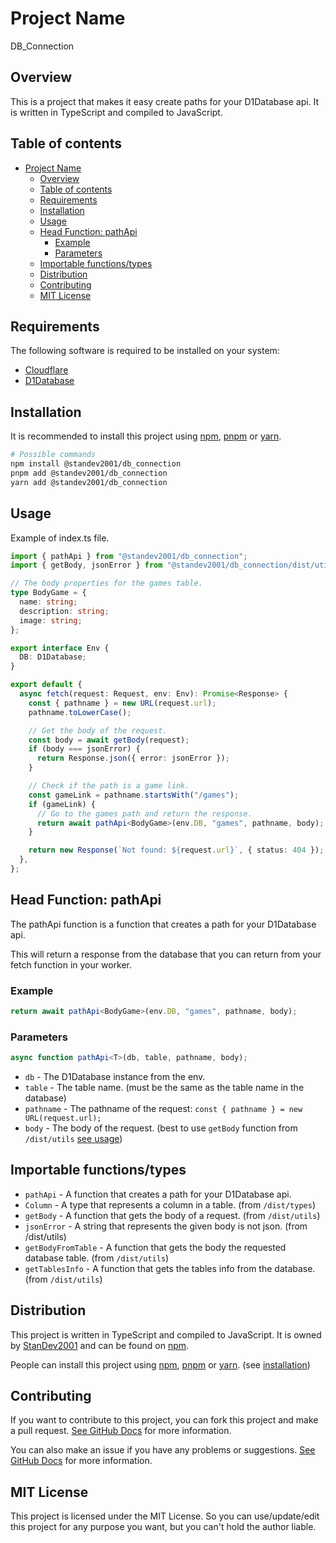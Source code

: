 # Project Name

DB_Connection

## Overview

This is a project that makes it easy create paths for your D1Database api.
It is written in TypeScript and compiled to JavaScript.

## Table of contents

- [Project Name](#project-name)
  - [Overview](#overview)
  - [Table of contents](#table-of-contents)
  - [Requirements](#requirements)
  - [Installation](#installation)
  - [Usage](#usage)
  - [Head Function: pathApi](#head-function-pathapi)
    - [Example](#example)
    - [Parameters](#parameters)
  - [Importable functions/types](#importable-functionstypes)
  - [Distribution](#distribution)
  - [Contributing](#contributing)
  - [MIT License](#mit-license)

## Requirements

The following software is required to be installed on your system:

- [Cloudflare](https://www.cloudflare.com)
- [D1Database](https://developers.cloudflare.com/d1/)

## Installation

It is recommended to install this project using [npm](https://www.npmjs.com/get-npm), [pnpm](https://pnpm.js.org/en/installation) or [yarn](https://yarnpkg.com/getting-started/install).

```bash
# Possible commands
npm install @standev2001/db_connection
pnpm add @standev2001/db_connection
yarn add @standev2001/db_connection
```

## Usage

Example of index.ts file.

```ts
import { pathApi } from "@standev2001/db_connection";
import { getBody, jsonError } from "@standev2001/db_connection/dist/utils";

// The body properties for the games table.
type BodyGame = {
  name: string;
  description: string;
  image: string;
};

export interface Env {
  DB: D1Database;
}

export default {
  async fetch(request: Request, env: Env): Promise<Response> {
    const { pathname } = new URL(request.url);
    pathname.toLowerCase();

    // Get the body of the request.
    const body = await getBody(request);
    if (body === jsonError) {
      return Response.json({ error: jsonError });
    }

    // Check if the path is a game link.
    const gameLink = pathname.startsWith("/games");
    if (gameLink) {
      // Go to the games path and return the response.
      return await pathApi<BodyGame>(env.DB, "games", pathname, body);
    }

    return new Response(`Not found: ${request.url}`, { status: 404 });
  },
};
```

## Head Function: pathApi

The pathApi function is a function that creates a path for your D1Database api.

This will return a response from the database that you can return from your fetch function in your worker.

### Example

```ts
return await pathApi<BodyGame>(env.DB, "games", pathname, body);
```

### Parameters

```ts
async function pathApi<T>(db, table, pathname, body);
```

- `db` - The D1Database instance from the env.
- `table` - The table name. (must be the same as the table name in the database)
- `pathname` - The pathname of the request: `const { pathname } = new URL(request.url);`
- `body` - The body of the request. (best to use `getBody` function from `/dist/utils` [see usage](#usage))

## Importable functions/types

- `pathApi` - A function that creates a path for your D1Database api.
- `Column` - A type that represents a column in a table. (from `/dist/types`)
- `getBody` - A function that gets the body of a request. (from `/dist/utils`)
- `jsonError` - A string that represents the given body is not json. (from /dist/utils)
- `getBodyFromTable` - A function that gets the body the requested database table. (from `/dist/utils`)
- `getTablesInfo` - A function that gets the tables info from the database. (from `/dist/utils`)

## Distribution

This project is written in TypeScript and compiled to JavaScript.
It is owned by [StanDev2001](https://www.npmjs.com/~standev2001) and can be found on [npm](https://www.npmjs.com/package/@standev2001/db_connection).

People can install this project using [npm](https://www.npmjs.com/get-npm), [pnpm](https://pnpm.js.org/en/installation) or [yarn](https://yarnpkg.com/getting-started/install). (see [installation](#installation))

## Contributing

If you want to contribute to this project, you can fork this project and make a pull request. [See GitHub Docs](https://docs.github.com/en/github/collaborating-with-issues-and-pull-requests/creating-a-pull-request-from-a-fork) for more information.

You can also make an issue if you have any problems or suggestions. [See GitHub Docs](https://docs.github.com/en/github/managing-your-work-on-github/creating-an-issue) for more information.

## MIT License

This project is licensed under the MIT License.
So you can use/update/edit this project for any purpose you want, but you can't hold the author liable.
